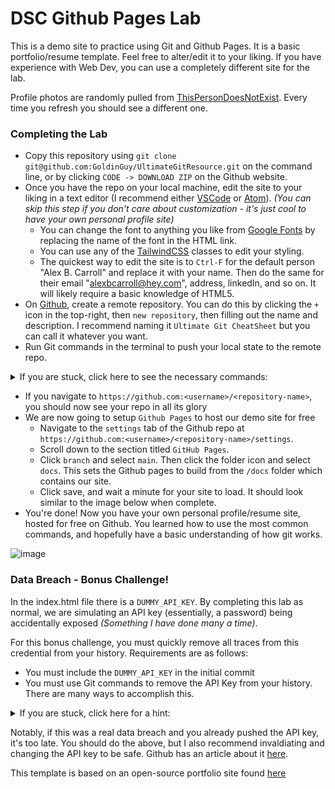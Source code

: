 # DSC Github Pages Lab

This is a demo site to practice using Git and Github Pages. It is a basic portfolio/resume template. Feel free to alter/edit it to your liking. If you have experience with Web Dev, you can use a completely different site for the lab.

Profile photos are randomly pulled from [ThisPersonDoesNotExist](https://thispersondoesnotexist.com/). Every time you refresh you should see a different one.

### Completing the Lab

- Copy this repository using `git clone git@github.com:GoldinGuy/UltimateGitResource.git` on the command line, or by clicking `CODE -> DOWNLOAD ZIP` on the Github website.
- Once you have the repo on your local machine, edit the site to your liking in a text editor (I recommend either [VSCode](https://code.visualstudio.com/) or [Atom](https://atom.io/)). _(You can skip this step if you don't care about customization - it's just cool to have your own personal profile site)_
  - You can change the font to anything you like from [Google Fonts](https://fonts.google.com/) by replacing the name of the font in the HTML link.
  - You can use any of the [TailwindCSS](https://v1.tailwindcss.com/) classes to edit your styling.
  - The quickest way to edit the site is to `Ctrl-F` for the default person "Alex B. Carroll" and replace it with your name. Then do the same for their email "alexbcarroll@hey.com", address, linkedIn, and so on. It will likely require a basic knowledge of HTML5.
- On [Github](https://github.com/), create a remote repository. You can do this by clicking the `+` icon in the top-right, then `new repository`, then filling out the name and description. I recommend naming it `Ultimate Git CheatSheet` but you can call it whatever you want.
- Run Git commands in the terminal to push your local state to the remote repo.
 <details>
  <summary>If you are stuck, click here to see the necessary commands:</summary>
  
Initialize the repo
`git init`
If you chose to clone the repository, use the following:
`git remote set-url origin git@github.com:<username>/<repository-name>.git`
Then add the files and commit!
```
git add .

git commit -m "<name your commit>"
```
If you chose to download the repository, use the following:
`git remote add origin git@github.com:<username>/<repository-name>.git`
Then push!
`git push -u origin master`
</details>

- If you navigate to `https://github.com:<username>/<repository-name>`, you should now see your repo in all its glory
- We are now going to setup `Github Pages` to host our demo site for free
  - Navigate to the `settings` tab of the Github repo at `https://github.com:<username>/<repository-name>/settings`.
  - Scroll down to the section titled `GitHub Pages`.
  - Click `branch` and select `main`. Then click the folder icon and select `docs`. This sets the Github pages to build from the `/docs` folder which contains our site.
  - Click save, and wait a minute for your site to load. It should look similar to the image below when complete.
- You're done! Now you have your own personal profile/resume site, hosted for free on Github. You learned how to use the most common commands, and hopefully have a basic understanding of how git works.

![image](https://user-images.githubusercontent.com/47064842/103049165-f2f02980-455e-11eb-85c1-ac598508f433.png)

### Data Breach - Bonus Challenge! 
In the index.html file there is a `DUMMY_API_KEY`. 
By completing this lab as normal, we are simulating an API key (essentially, a password) being accidentally exposed *(Something I have done many a time)*.

For this bonus challenge, you must quickly remove all traces from this credential from your history. Requirements are as follows:
 - You must include the `DUMMY_API_KEY` in the initial commit
 - You must use Git commands to remove the API Key from your history. There are many ways to accomplish this. 
 <details>
  <summary>If you are stuck, click here for a hint:</summary>
  
```Use Rebase, Force Push, Commit --amend, or git filter-branch```
</details>

Notably, if this was a real data breach and you already pushed the API key, it's too late. You should do the above, but I also recommend invaldiating and changing the API key to be safe. Github has an article about it [here](https://docs.github.com/en/free-pro-team@latest/github/authenticating-to-github/removing-sensitive-data-from-a-repository).

This template is based on an open-source portfolio site found [here](https://github.com/mohusman360/mohusman360.github.io)
